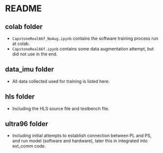# README

## colab folder
- `CapstoneReal66f_NoAug.ipynb` contains the software training process run at colab.
- `CapstoneReal66f.ipynb` contains some data augmentation attempt, but did not use in the end.

## data_imu folder
- All data collected used for training is listed here.

## hls folder
- Including the HLS source file and testbench file.

## ultra96 folder
- Including initial attempts to establish connection between PL and PS, and run model (software and hardware), later this in integrated into ext_comm code.
